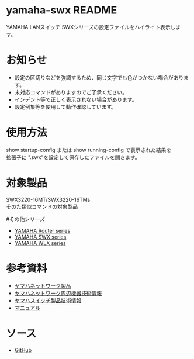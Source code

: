 ﻿# yamaha-swx README
YAMAHA LANスイッチ SWXシリーズの設定ファイルをハイライト表示します。

# お知らせ
* 設定の区切りなどを強調するため、同じ文字でも色がつかない場合があります。
* 未対応コマンドがありますのでご了承ください。
* インデント等で正しく表示されない場合があります。
* 設定例集等を使用して動作確認しています。

# 使用方法
show startup-config または show running-config で表示された結果を  
拡張子に ".swx"を設定して保存したファイルを開きます。

# 対象製品
SWX3220-16MT/SWX3220-16TMs  
そのた類似コマンドの対象製品

#その他シリーズ
* [YAMAHA Router series](https://marketplace.visualstudio.com/items?itemName=hrst.yamaha-rt)
* [YAMAHA SWX series](https://marketplace.visualstudio.com/items?itemName=hrst.yamaha-swx)
* [YAMAHA WLX series](https://marketplace.visualstudio.com/items?itemName=hrst.yamaha-wlx)

# 参考資料
* [ヤマハネットワーク製品](https://network.yamaha.com/)
* [ヤマハネットワーク周辺機器技術情報](http://www.rtpro.yamaha.co.jp/)
* [ヤマハスイッチ製品技術情報](http://www.rtpro.yamaha.co.jp/SW/)
* [マニュアル](http://www.rtpro.yamaha.co.jp/RT/manual.html)

# ソース
* [GitHub](https://github.com/hrst-jp/vscode.yamahaswx)
